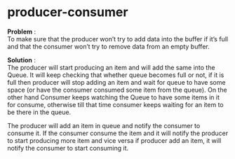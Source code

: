 # producer-consumer

**Problem** :  
To make sure that the producer won’t try to add data into the buffer if it’s full and that the consumer won’t try to remove data from an empty buffer.

**Solution** :  
The producer will start producing an item and will add the same into the Queue. It will keep checking that whether queue becomes full or not, if it is full then 
producer will stop adding an item and wait for queue to have some space (or have the consumer consumed some item from the queue).
On the other hand Consumer keeps watching the Queue to have some items in it for consume, otherwise till that time consumer keeps waiting for an item to be there in the queue.


The producer will add an item in queue and notify the consumer to consume it. If the consumer consume the item and it will notify the producer to start producing more item and vice versa if producer add an item, it will notify the consumer to start consuming it.

